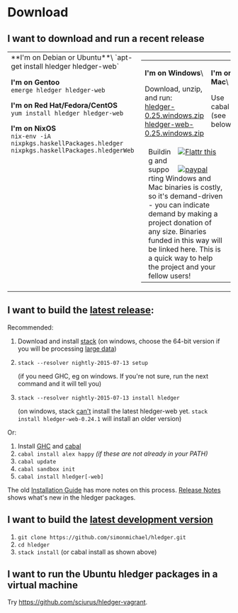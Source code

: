 # Download

## I want to download and run a recent release
<!-- <sub>(If the download is out of date or doesn't run on my system, I might troubleshoot or donate to fund improvements)</sub> -->

<table>
<tr valign="top">
<td width="50%">
**I'm on Debian or Ubuntu**\
`apt-get install hledger hledger-web`

**I'm on Gentoo**\
`emerge hledger hledger-web`

**I'm on Red Hat/Fedora/CentOS**\
`yum install hledger hledger-web`

**I'm on NixOS**\
`nix-env -iA nixpkgs.haskellPackages.hledger nixpkgs.haskellPackages.hledgerWeb`

<!--
**I'm on another GNU/Linux\<small>(or can run Linux binaries)</small>**
[hledger.linux-32.zip]()
[hledger-web.linux-32.zip]()
[hledger.linux-64.zip]()
[hledger-web.linux-64.zip]()
Use cabal
-->

</td>
<td width="50%">
 <table border=0 cellspacing=0 cellpadding=0>
 <tr valign=top>
 <td width="50%">

 **I'm on Windows**\
 <!-- [windows install guide](windows-install.html)\ -->
 Download, unzip, and run:\
 [hledger-0.25.windows.zip](http://hledger.org/downloads/hledger-0.25-windows.zip)\
 [hledger-web-0.25.windows.zip](http://hledger.org/downloads/hledger-web-0.25-windows.zip)

 </td>
 <td width="25%">

 **I'm on Mac**\
 <!-- [mac install guide](mac-install.html)\ -->
 <!-- [hledger.mac.zip]()\ -->
 <!-- [hledger-web.mac.zip]()\ -->
 Use cabal (see below)

 </td>
 </tr>
 <tr>
 <td colspan="2" style="padding-left:1em;padding-right:2em;">

 <div style="margin-left:1em; margin-right:1em; float:right;">
<a href="https://flattr.com/submit/auto?user_id=simonmichael&url=http%3A%2F%2Fhledger.org" target="_blank"><img src="//api.flattr.com/button/flattr-badge-large.png" alt="Flattr this" title="Flattr this" border="0"></a> <br>
<script data-gratipay-username="simonmichael" data-gratipay-widget="button" src="//grtp.co/v1.js"></script> <br>
<a href="https://www.paypal.com/cgi-bin/webscr?cmd=_s-xclick&hosted_button_id=5J33NLXYXCYAY"><img border=0 src="https://www.paypal.com/en_US/i/btn/x-click-but04.gif" alt="paypal"></a> <br>
 </div>
 Building and supporting Windows and Mac binaries is costly, so
 it's demand-driven - you can indicate demand by making a project
 donation of any size. Binaries funded in this way will be linked here.
 This is a quick way to help the project and your fellow users!

 </td>
 </tr>
 </table>
</td>
</tr>
</table>

## I want to build the [latest release](http://hackage.haskell.org/package/hledger):

Recommended:

1. Download and install [stack](https://github.com/commercialhaskell/stack/wiki/Downloads) (on windows, choose the 64-bit version if you will be processing [large data](https://github.com/simonmichael/hledger/issues/275))

2. `stack --resolver nightly-2015-07-13 setup`

    (if you need GHC, eg on windows. If you're not sure, run the next command and it will tell you)

3. `stack --resolver nightly-2015-07-13 install hledger`

    (on windows, stack [can't](https://github.com/commercialhaskell/stack/issues/661) install the latest hledger-web yet. `stack install hledger-web-0.24.1` will install an older version)

Or:

1. Install [GHC](http://haskell.org/ghc) and [cabal](http://haskell.org/cabal/download.html)
2. `cabal install alex happy`    *(if these are not already in your PATH)*
3. `cabal update`
4. `cabal sandbox init`
5. `cabal install hledger[-web]`

The old [Installation Guide](installing.html) has more notes on this process.
[Release Notes](release-notes.html) shows what's new in the hledger packages.

## I want to build the [latest development version](https://github.com/simonmichael/hledger/commits/master)

1. `git clone https://github.com/simonmichael/hledger.git`
2. `cd hledger`
3. `stack install` (or cabal install as shown above)

## I want to run the Ubuntu hledger packages in a virtual machine

Try <https://github.com/sciurus/hledger-vagrant>.

